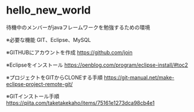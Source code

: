 # hello_new_world
待機中のメンバーがjavaフレームワークを勉強するための環境

※必要な機能
 GIT、Eclipse、MySQL

※GITHUBにアカウントを作成
 https://github.com/join

※Eclipseをインストール
 https://oenblog.com/program/eclipse-install/#toc2

※プロジェクトをGITからCLONEする手順
 https://git-manual.net/make-eclipse-project-remote-git/

※GITインストール手順
 https://qiita.com/taketakekaho/items/75161e1273dca98cb4e1